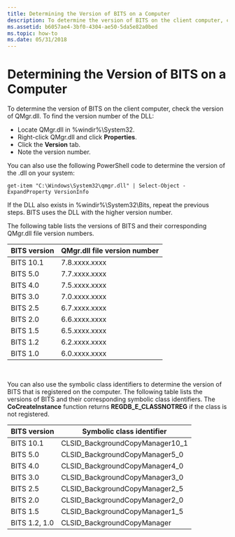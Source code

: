 ```yaml
---
title: Determining the Version of BITS on a Computer
description: To determine the version of BITS on the client computer, check the version of QMgr.dll.
ms.assetid: b6057ae4-3bf0-4304-ae50-5da5e82a0bed
ms.topic: how-to
ms.date: 05/31/2018
---
```


# Determining the Version of BITS on a Computer

To determine the version of BITS on the client computer, check the version of QMgr.dll. To find the version number of the DLL:

-   Locate QMgr.dll in %windir%\\System32.
-   Right-click QMgr.dll and click **Properties**.
-   Click the **Version** tab.
-   Note the version number.

You can also use the following PowerShell code to determine the version of the .dll on your system:

`get-item "C:\Windows\System32\qmgr.dll" | Select-Object -ExpandProperty VersionInfo`

If the DLL also exists in %windir%\\System32\\Bits, repeat the previous steps. BITS uses the DLL with the higher version number.

The following table lists the versions of BITS and their corresponding QMgr.dll file version numbers.



| BITS version | QMgr.dll file version number |
|--------------|------------------------------|
| BITS 10.1    | 7.8.xxxx.xxxx                |
| BITS 5.0     | 7.7.xxxx.xxxx                |
| BITS 4.0     | 7.5.xxxx.xxxx                |
| BITS 3.0     | 7.0.xxxx.xxxx                |
| BITS 2.5     | 6.7.xxxx.xxxx                |
| BITS 2.0     | 6.6.xxxx.xxxx                |
| BITS 1.5     | 6.5.xxxx.xxxx                |
| BITS 1.2     | 6.2.xxxx.xxxx                |
| BITS 1.0     | 6.0.xxxx.xxxx                |



 

You can also use the symbolic class identifiers to determine the version of BITS that is registered on the computer. The following table lists the versions of BITS and their corresponding symbolic class identifiers. The **CoCreateInstance** function returns **REGDB\_E\_CLASSNOTREG** if the class is not registered.



| BITS version  | Symbolic class identifier         |
|---------------|-----------------------------------|
| BITS 10.1     | CLSID\_BackgroundCopyManager10\_1 |
| BITS 5.0      | CLSID\_BackgroundCopyManager5\_0  |
| BITS 4.0      | CLSID\_BackgroundCopyManager4\_0  |
| BITS 3.0      | CLSID\_BackgroundCopyManager3\_0  |
| BITS 2.5      | CLSID\_BackgroundCopyManager2\_5  |
| BITS 2.0      | CLSID\_BackgroundCopyManager2\_0  |
| BITS 1.5      | CLSID\_BackgroundCopyManager1\_5  |
| BITS 1.2, 1.0 | CLSID\_BackgroundCopyManager      |



 

 

 




